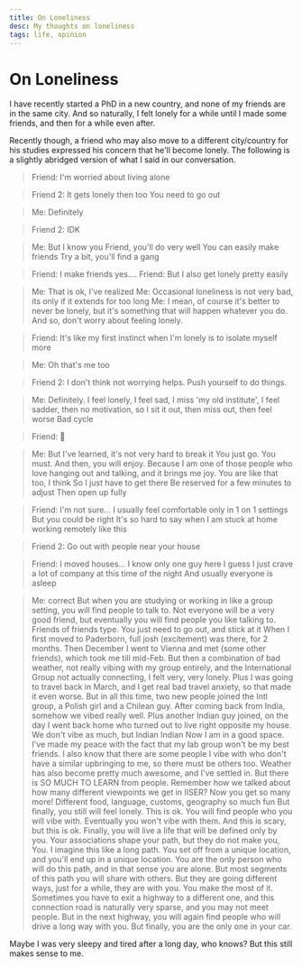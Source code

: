 ```yaml
---
title: On Loneliness
desc: My thoughts on loneliness
tags: life, opinion
---
```


# On Loneliness

I have recently started a PhD in a new country, and none of my friends are in the same city. And so naturally, I felt lonely for a while until I made some friends, and then for a while even after.

Recently though, a friend who may also move to a different city/country for his studies expressed his concern that he'll become lonely. The following is a slightly abridged version of what I said in our conversation.

> Friend: I'm worried about living alone

> Friend 2: It gets lonely then too
> You need to go out

> Me: Definitely

> Friend 2: IDK

> Me: But I know you Friend, you'll do very well
> You can easily make friends
> Try a bit, you'll find a gang

> Friend: I make friends yes....
> Friend: But I also get lonely pretty easily

> Me: That is ok, I've realized
> Me: Occasional loneliness is not very bad, its only if it extends for too long
> Me: I mean, of course it's better to never be lonely, but it's something that will happen whatever you do. And so, don't worry about feeling lonely.

> Friend: It's like my first instinct when I'm lonely is to isolate myself more

> Me: Oh that's me too

> Friend 2: I don't think not worrying helps. Push yourself to do things.

> Me: Definitely. I feel lonely, I feel sad, I miss 'my old institute', I feel sadder, then no motivation, so I sit it out, then miss out, then feel worse
> Bad cycle

> Friend: 🙁

> Me: But I've learned, it's not very hard to break it
> You just go. You must. And then, you will enjoy.
> Because I am one of those people who love hanging out and talking, and it brings me joy.
> You are like that too, I think
> So I just have to get there
> Be reserved for a few minutes to adjust
> Then open up fully

> Friend: I'm not sure... I usually feel comfortable only in 1 on 1 settings
> But you could be right
> It's so hard to say when I am stuck at home working remotely like this

> Friend 2: Go out with people near your house

> Friend: I moved houses... I know only one guy here
> I guess I just crave a lot of company at this time of the night
> And usually everyone is asleep

> Me: correct
> But when you are studying or working in like a group setting, you will find people to talk to. Not everyone will be a very good friend, but eventually you will find people you like talking to. Friends of friends type. You just need to go out, and stick at it
> When I first moved to Paderborn, full josh (excitement) was there, for 2 months. Then December I went to Vienna and met (some other friends), which took me till mid-Feb. But then a combination of bad weather, not really vibing with my group entirely, and the International Group not actually connecting, I felt very, very lonely. Plus I was going to travel back in March, and I get real bad travel anxiety, so that made it even worse.
> But in all this time, two new people joined the Intl group, a Polish girl and a Chilean guy. After coming back from India, somehow we vibed really well. Plus another Indian guy joined, on the day I went back home who turned out to live right opposite my house. We don't vibe as much, but Indian Indian
> Now I am in a good space. I've made my peace with the fact that my lab group won't be my best friends. I also know that there are some people I vibe with who don't have a similar upbringing to me, so there must be others too. Weather has also become pretty much awesome, and I've settled in.
> But there is SO MUCH TO LEARN from people. Remember how we talked about how many different viewpoints we get in IISER? Now you get so many more! Different food, language, customs, geography
> so much fun
> But finally, you still will feel lonely. This is ok. You will find people who you will vibe with. Eventually you won't vibe with them. And this is scary, but this is ok. Finally, you will live a life that will be defined only by you. Your associations shape your path, but they do not make you, You.
> I imagine this like a long path. You set off from a unique location, and you'll end up in a unique location. You are the only person who will do this path, and in that sense you are alone. But most segments of this path you will share with others. But they are going different ways, just for a while, they are with you. You make the most of it. Sometimes you have to exit a highway to a different one, and this connection road is naturally very sparse, and you may not meet people. But in the next highway, you will again find people who will drive a long way with you. But finally, you are the only one in your car.

Maybe I was very sleepy and tired after a long day, who knows? But this still makes sense to me.